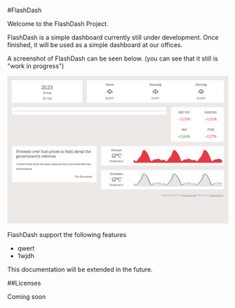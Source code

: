 #FlashDash

Welcome to the FlashDash Project.

FlashDash is a simple dashboard currently still under development.
Once finished, it will be used as a simple dashboard at our offices.

A screenshot of FlashDash can be seen below. (you can see that it still is "work in progress")

![alt text](./images/screenshot.PNG)


FlashDash support the following features
- qwert
- 1wjdh



This documentation will be extended in the future.


##Licenses

Coming soon
